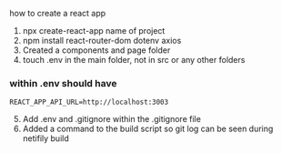 how to create a react app

1. npx create-react-app name of project
2. npm install react-router-dom dotenv axios
3. Created a components and page folder
4. touch .env in the main folder, not in src or any other folders
### within .env should have 

```
REACT_APP_API_URL=http://localhost:3003
```

5. Add .env and .gitignore within the .gitignore file
6. Added a command to the build script so git log can be seen during netifily build
